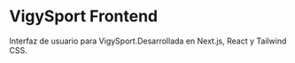 # VigySport Frontend
Interfaz de usuario para VigySport.Desarrollada en Next.js, React y Tailwind CSS. 
